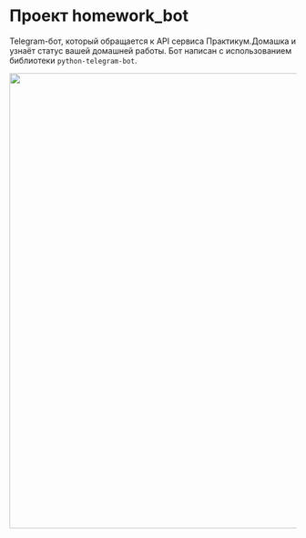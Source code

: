 # Проект homework_bot
Telegram-бот, который обращается к API сервиса Практикум.Домашка и узнаёт статус вашей домашней работы.
Бот написан с использованием библиотеки `python-telegram-bot`.


<img src="https://github.com/Alweee/images/blob/main/49aH9gmT9O.png" width="800">


